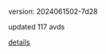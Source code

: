 version: 2024061502-7d28

updated 117 avds

[details](https://github.com/0x74f917491bfa7ebfa379/ali_avd_db/blob/master/change_log/2024/06/15/02/7d28.txt)